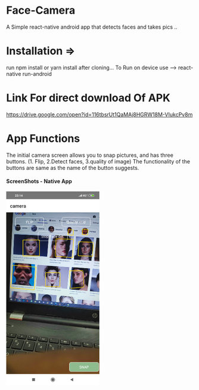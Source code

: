 # Face-Camera
A Simple react-native android app that detects faces and takes pics
..
# Installation =>
run npm install or yarn install after cloning...
To Run on device use
 --> react-native run-android
           
# Link For direct download Of APK
   https://drive.google.com/open?id=116tbsrUt1QaMAj8HGRW18M-VIukcPv8m
   
 # App Functions
   The initial camera screen allows you to snap pictures, and has three buttons. (1. Flip, 2.Detect faces, 3.quality of image) 
   The functionality of the buttons are same as the name of the button suggests. 
         
#### ScreenShots - Native App

<img src="screenshots/camera.png" data-canonical-src="screenshots/camera.png" width="250" />

